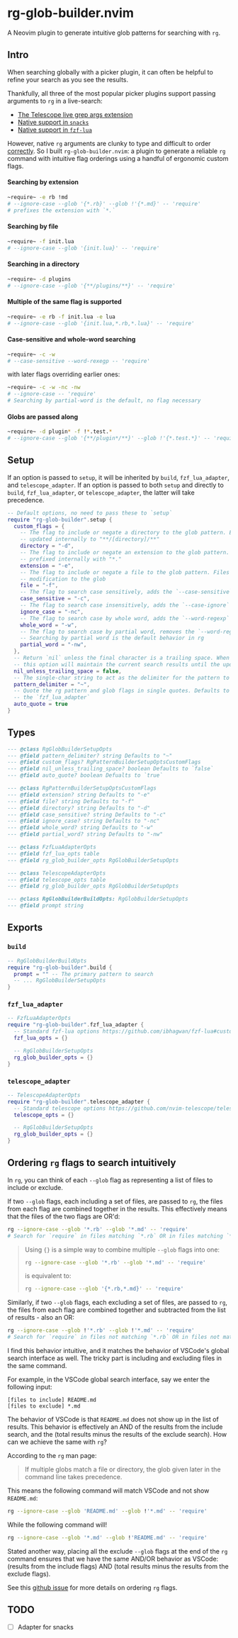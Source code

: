 # rg-glob-builder.nvim

A Neovim plugin to generate intuitive glob patterns for searching with `rg`.

## Intro

When searching globally with a picker plugin, it can often be helpful to refine your search as you see the results. 

Thankfully, all three of the most popular picker plugins support passing arguments to `rg` in a live-search:

- [The Telescope live grep args extension](https://github.com/nvim-telescope/telescope-live-grep-args.nvim)
- [Native support in `snacks`](https://github.com/folke/snacks.nvim/discussions/461#discussioncomment-11894765)
- [Native support in `fzf-lua`](https://github.com/ibhagwan/fzf-lua/wiki#how-can-i-restrict-grep-search-to-certain-files)

However, native `rg` arguments are clunky to type and difficult to order [correctly](https://github.com/ElanMedoff/rg-glob-builder.nvim#ordering-rg-flags-to-search-intuitively). So I built `rg-glob-builder.nvim`: a plugin to generate a reliable `rg` command with intuitive flag orderings using a handful of ergonomic custom flags.

#### Searching by extension
```bash
~require~ -e rb !md
# --ignore-case --glob '{*.rb}' --glob !'{*.md}' -- 'require'
# prefixes the extension with `*.`
```

#### Searching by file
```bash
~require~ -f init.lua
# --ignore-case --glob '{init.lua}' -- 'require'
```

#### Searching in a directory
```bash
~require~ -d plugins
# --ignore-case --glob '{**/plugins/**}' -- 'require'
```

#### Multiple of the same flag is supported
```bash
~require~ -e rb -f init.lua -e lua
# --ignore-case --glob '{init.lua,*.rb,*.lua}' -- 'require'
```

#### Case-sensitive and whole-word searching
```bash
~require~ -c -w
# --case-sensitive --word-rexegp -- 'require'
```

with later flags overriding earlier ones:
```bash
~require~ -c -w -nc -nw
# --ignore-case -- 'require'
# Searching by partial-word is the default, no flag necessary
```

#### Globs are passed along
```bash
~require~ -d plugin* -f !*.test.*
# --ignore-case --glob '{**/plugin*/**}' --glob !'{*.test.*}' -- 'require'
```

## Setup

If an option is passed to `setup`, it will be inherited by `build`, `fzf_lua_adapter`, and `telescope_adapter`. If an option is passed to both `setup` and directly to `build`, `fzf_lua_adapter`, or `telescope_adapter`, the latter will take precedence.

```lua
-- Default options, no need to pass these to `setup`
require "rg-glob-builder".setup {
  custom_flags = {
    -- The flag to include or negate a directory to the glob pattern. Extensions are 
    -- updated internally to "**/[directory]/**"
    directory = "-d",
    -- The flag to include or negate an extension to the glob pattern. Extensions are 
    -- prefixed internally with "*."
    extension = "-e",
    -- The flag to include or negate a file to the glob pattern. Files are passed without 
    -- modification to the glob
    file = "-f",
    -- The flag to search case sensitively, adds the `--case-sensitive` flag
    case_sensitive = "-c",
    -- The flag to search case insensitively, adds the `--case-ignore` flag
    ignore_case = "-nc",
    -- The flag to search case by whole word, adds the `--word-regexp` flag
    whole_word = "-w",
    -- The flag to search case by partial word, removes the `--word-regexp` flag 
    -- Searching by partial word is the default behavior in rg
    partial_word = "-nw",
  },
  -- Return `nil` unless the final character is a trailing space. When updating the flags, 
  -- this option will maintain the current search results until the update is complete
  nil_unless_trailing_space = false,
  -- The single-char string to act as the delimiter for the pattern to pass to rg
  pattern_delimiter = "~",
  -- Quote the rg pattern and glob flags in single quotes. Defaults to true, except for in 
  -- the `fzf_lua_adapter`
  auto_quote = true
}
```

## Types 
```lua
--- @class RgGlobBuilderSetupOpts
--- @field pattern_delimiter? string Defaults to "~"
--- @field custom_flags? RgPatternBuilderSetupOptsCustomFlags
--- @field nil_unless_trailing_space? boolean Defaults to `false`
--- @field auto_quote? boolean Defualts to `true`

--- @class RgPatternBuilderSetupOptsCustomFlags
--- @field extension? string Defaults to "-e"
--- @field file? string Defaults to "-f"
--- @field directory? string Defaults to "-d"
--- @field case_sensitive? string Defaults to "-c"
--- @field ignore_case? string Defaults to "-nc"
--- @field whole_word? string Defaults to "-w"
--- @field partial_word? string Defaults to "-nw"

--- @class FzfLuaAdapterOpts
--- @field fzf_lua_opts table
--- @field rg_glob_builder_opts RgGlobBuilderSetupOpts

--- @class TelescopeAdapterOpts
--- @field telescope_opts table
--- @field rg_glob_builder_opts RgGlobBuilderSetupOpts

--- @class RgGlobBuilderBuildOpts: RgGlobBuilderSetupOpts
--- @field prompt string
```

## Exports

### `build`
```lua
-- RgGlobBuilderBuildOpts
require "rg-glob-builder".build {
  prompt = "" -- The primary pattern to search
  -- ... RgGlobBuilderSetupOpts
}
```

### `fzf_lua_adapter`
```lua
-- FzfLuaAdapterOpts
require "rg-glob-builder".fzf_lua_adapter {
  -- Standard fzf-lua options https://github.com/ibhagwan/fzf-lua#customization
  fzf_lua_opts = {}

  -- RgGlobBuilderSetupOpts
  rg_glob_builder_opts = {}
}
```

### `telescope_adapter`
```lua
-- TelescopeAdapterOpts
require "rg-glob-builder".telescope_adapter {
  -- Standard telescope options https://github.com/nvim-telescope/telescope.nvim#customization
  telescope_opts = {}

  -- RgGlobBuilderSetupOpts
  rg_glob_builder_opts = {}
}
```

## Ordering `rg` flags to search intuitively

In `rg`, you can think of each `--glob` flag as representing a list of files to include or exclude. 

If two `--glob` flags, each including a set of files, are passed to `rg`, the files from each flag are combined together in the results. This effectively means that the files of the two flags are OR'd:

```bash
rg --ignore-case --glob '*.rb' --glob '*.md' -- 'require'
# Search for `require` in files matching `*.rb` OR in files matching `*.md`
```

> Using `{}` is a simple way to combine multiple `--glob` flags into one:
> ```bash
> rg --ignore-case --glob '*.rb' --glob '*.md' -- 'require'
> ```
> is equivalent to:
> ```bash
> rg --ignore-case --glob '{*.rb,*.md}' -- 'require'
> ```

Similarly, if two `--glob` flags, each excluding a set of files, are passed to `rg`, the files from each flag are combined together and subtracted from the list of results - also an OR:

```bash
rg --ignore-case --glob !'*.rb' --glob !'*.md' -- 'require'
# Search for `require` in files not matching `*.rb` OR in files not matching `*.md`
```

I find this behavior intuitive, and it matches the behavior of VSCode's global search interface as well. The tricky part is including and excluding files in the same command.

For example, in the VSCode global search interface, say we enter the following input:

```
[files to include] README.md
[files to exclude] *.md
```

The behavior of VSCode is that `README.md` does not show up in the list of results. This behavior is effectively an AND of the results from the include search, and the (total results minus the results of the exclude search). How can we achieve the same with `rg`?

According to the `rg` man page:

> If multiple globs match a file or directory, the glob given later in the command line takes precedence.

This means the following command will match VSCode and not show `README.md`:

```bash
rg --ignore-case --glob 'README.md' --glob !'*.md' -- 'require'
```

While the following command will!

```bash
rg --ignore-case --glob '*.md' --glob !'README.md' -- 'require'
```

Stated another way, placing all the exclude `--glob` flags at the end of the `rg` command ensures that we have the same AND/OR behavior as VSCode: (results from the include flags) AND (total results minus the results from the exclude flags).

See this [github issue](https://github.com/BurntSushi/ripgrep/issues/809#issuecomment-366366982) for more details on ordering `rg` flags.

## TODO
- [ ] Adapter for snacks
